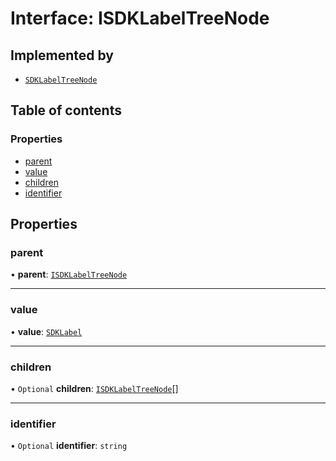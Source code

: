 # Interface: ISDKLabelTreeNode

## Implemented by

- [`SDKLabelTreeNode`](../classes/SDKLabelTreeNode.md)

## Table of contents

### Properties

- [parent](ISDKLabelTreeNode.md#parent)
- [value](ISDKLabelTreeNode.md#value)
- [children](ISDKLabelTreeNode.md#children)
- [identifier](ISDKLabelTreeNode.md#identifier)

## Properties

### parent

• **parent**: [`ISDKLabelTreeNode`](ISDKLabelTreeNode.md)

___

### value

• **value**: [`SDKLabel`](../classes/SDKLabel.md)

___

### children

• `Optional` **children**: [`ISDKLabelTreeNode`](ISDKLabelTreeNode.md)[]

___

### identifier

• `Optional` **identifier**: `string`
